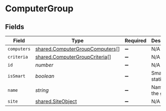 # ComputerGroup


## Fields

| Field                                                                            | Type                                                                             | Required                                                                         | Description                                                                      | Example                                                                          |
| -------------------------------------------------------------------------------- | -------------------------------------------------------------------------------- | -------------------------------------------------------------------------------- | -------------------------------------------------------------------------------- | -------------------------------------------------------------------------------- |
| `computers`                                                                      | [shared.ComputerGroupComputers](../../models/shared/computergroupcomputers.md)[] | :heavy_minus_sign:                                                               | N/A                                                                              |                                                                                  |
| `criteria`                                                                       | [shared.ComputerGroupCriteria](../../models/shared/computergroupcriteria.md)[]   | :heavy_minus_sign:                                                               | N/A                                                                              |                                                                                  |
| `id`                                                                             | *number*                                                                         | :heavy_minus_sign:                                                               | N/A                                                                              | 1                                                                                |
| `isSmart`                                                                        | *boolean*                                                                        | :heavy_minus_sign:                                                               | Smart or static group                                                            |                                                                                  |
| `name`                                                                           | *string*                                                                         | :heavy_minus_sign:                                                               | Name of the group                                                                | Group Name                                                                       |
| `site`                                                                           | [shared.SiteObject](../../models/shared/siteobject.md)                           | :heavy_minus_sign:                                                               | N/A                                                                              |                                                                                  |